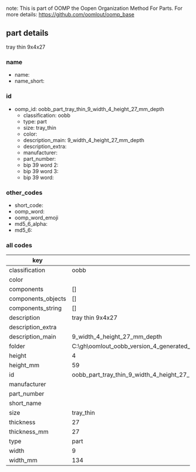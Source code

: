 #   

note: This is part of OOMP the Oopen Organization Method For Parts. For more details: https://github.com/oomlout/oomp_base

##  part details



tray thin 9x4x27

### name
* name: 
* name_short: 
### id
* oomp_id: oobb_part_tray_thin_9_width_4_height_27_mm_depth
  * classification: oobb
  * type: part
  * size: tray_thin
  * color: 
  * description_main: 9_width_4_height_27_mm_depth
  * description_extra: 
  * manufacturer: 
  * part_number: 
  * bip 39 word 2: 
  * bip 39 word 3: 
  * bip 39 word: 

### other_codes
* short_code: 
* oomp_word: 
* oomp_word_emoji 
* md5_6_alpha: 
* md5_6: 









### all codes 
| key | value |  
| --- | --- |  
| classification | oobb |  
| color |  |  
| components | [] |  
| components_objects | [] |  
| components_string | [] |  
| description | tray thin 9x4x27 |  
| description_extra |  |  
| description_main | 9_width_4_height_27_mm_depth |  
| folder | C:\gh\oomlout_oobb_version_4_generated_parts\things\oobb_part_tray_thin_9_width_4_height_27_mm_depth |  
| height | 4 |  
| height_mm | 59 |  
| id | oobb_part_tray_thin_9_width_4_height_27_mm_depth |  
| manufacturer |  |  
| part_number |  |  
| short_name |  |  
| size | tray_thin |  
| thickness | 27 |  
| thickness_mm | 27 |  
| type | part |  
| width | 9 |  
| width_mm | 134 |  
